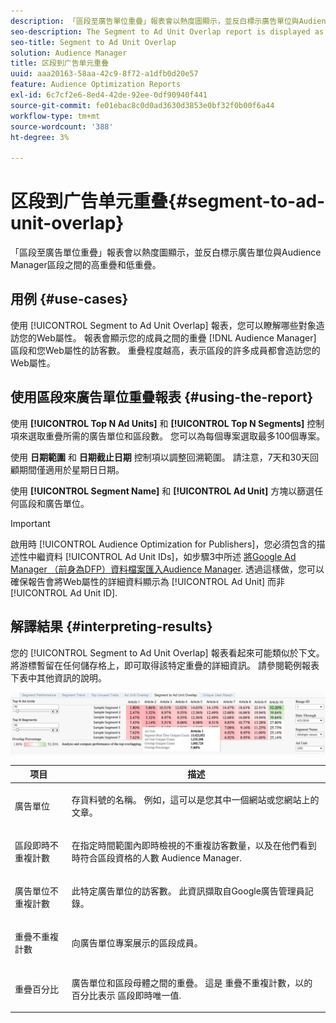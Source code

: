 ```yaml
---
description: 「區段至廣告單位重疊」報表會以熱度圖顯示，並反白標示廣告單位與Audience Manager區段之間的高重疊和低重疊。
seo-description: The Segment to Ad Unit Overlap report is displayed as a heat chart that highlights high and low overlaps between your Ad Units and Audience Manager segments.
seo-title: Segment to Ad Unit Overlap
solution: Audience Manager
title: 区段到广告单元重叠
uuid: aaa20163-58aa-42c9-8f72-a1dfb0d20e57
feature: Audience Optimization Reports
exl-id: 6c7cf2e6-8ed4-42de-92ee-0df90940f441
source-git-commit: fe01ebac8c0d0ad3630d3853e0bf32f0b00f6a44
workflow-type: tm+mt
source-wordcount: '388'
ht-degree: 3%

---
```


# 区段到广告单元重叠{#segment-to-ad-unit-overlap}

「區段至廣告單位重疊」報表會以熱度圖顯示，並反白標示廣告單位與Audience Manager區段之間的高重疊和低重疊。

## 用例 {#use-cases}

使用 [!UICONTROL Segment to Ad Unit Overlap] 報表，您可以瞭解哪些對象造訪您的Web屬性。 報表會顯示您的成員之間的重疊 [!DNL Audience Manager] 區段和您Web屬性的訪客數。 重疊程度越高，表示區段的許多成員都會造訪您的Web屬性。

## 使用區段來廣告單位重疊報表 {#using-the-report}

使用 **[!UICONTROL Top N Ad Units]** 和 **[!UICONTROL Top N Segments]** 控制項來選取重疊所需的廣告單位和區段數。 您可以為每個專案選取最多100個專案。

使用 **日期範圍** 和 **日期截止日期** 控制項以調整回溯範圍。 請注意，7天和30天回顧期間僅適用於星期日日期。

使用 **[!UICONTROL Segment Name]** 和 **[!UICONTROL Ad Unit]** 方塊以篩選任何區段和廣告單位。

>[!IMPORTANT]
>
>啟用時 [!UICONTROL Audience Optimization for Publishers]，您必須包含的描述性中繼資料 [!UICONTROL Ad Unit IDs]，如步驟3中所述 [將Google Ad Manager （前身為DFP）資料檔案匯入Audience Manager](../../../reporting/audience-optimization-reports/aor-publishers/import-dfp.md). 透過這樣做，您可以確保報告會將Web屬性的詳細資料顯示為 [!UICONTROL Ad Unit] 而非 [!UICONTROL Ad Unit ID].

## 解譯結果 {#interpreting-results}

您的 [!UICONTROL Segment to Ad Unit Overlap] 報表看起來可能類似於下文。 將游標暫留在任何儲存格上，即可取得該特定重疊的詳細資訊。 請參閱範例報表下表中其他資訊的說明。

![](assets/publisher_segment_ad_unit_overlap.png)

<table id="table_22340F45B1B94D3796174CB30A60E212"> 
 <thead> 
  <tr> 
   <th colname="col1" class="entry"> 项目 </th> 
   <th colname="col2" class="entry"> 描述 </th> 
  </tr>
 </thead>
 <tbody> 
  <tr> 
   <td colname="col1"> <p><span class="wintitle"> 廣告單位 </span> </p> </td> 
   <td colname="col2"> <p>存貨料號的名稱。 例如，這可以是您其中一個網站或您網站上的文章。 </p> </td> 
  </tr> 
  <tr> 
   <td colname="col1"> <p><span class="wintitle"> 區段即時不重複計數</span> </p> </td> 
   <td colname="col2"> <p>在指定時間範圍內即時檢視的不重複訪客數量，以及在他們看到時符合區段資格的人數 <span class="keyword"> Audience Manager</span>. </p> </td> 
  </tr> 
  <tr> 
   <td colname="col1"> <p><span class="wintitle"> 廣告單位不重複計數</span> </p> </td> 
   <td colname="col2"> <p>此特定廣告單位的訪客數。 此資訊擷取自Google廣告管理員記錄。 </p> </td> 
  </tr> 
  <tr> 
   <td colname="col1"> <p><span class="wintitle"> 重疊不重複計數</span> </p> </td> 
   <td colname="col2"> <p>向廣告單位專案展示的區段成員。 </p> </td> 
  </tr> 
  <tr> 
   <td colname="col1"> <p><span class="wintitle"> 重疊百分比</span> </p> </td> 
   <td colname="col2"> <p>廣告單位和區段母體之間的重疊。 這是 <span class="wintitle"> 重疊不重複計數</span>，以的百分比表示 <span class="wintitle"> 區段即時唯一值</span>. </p> </td> 
  </tr> 
 </tbody> 
</table>

